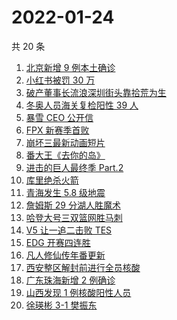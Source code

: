 # 2022-01-24

共 20 条

<!-- BEGIN -->
<!-- 最后更新时间 Mon Jan 24 2022 04:13:27 GMT+0800 (China Standard Time) -->

1. [北京新增 9 例本土确诊](https://www.zhihu.com/search?q=北京疫情)
1. [小红书被罚 30 万](https://www.zhihu.com/search?q=小红书)
1. [破产董事长流浪深圳街头靠拾荒为生](https://www.zhihu.com/search?q=破产董事长拾荒)
1. [冬奥人员海关复检阳性 39 人](https://www.zhihu.com/search?q=冬奥人员复检阳性)
1. [暴雪 CEO 公开信](https://www.zhihu.com/search?q=暴雪)
1. [FPX 新赛季首败](https://www.zhihu.com/search?q=fpx)
1. [崩坏三最新动画短片](https://www.zhihu.com/search?q=崩坏3)
1. [番大王《去你的岛》](https://www.zhihu.com/search?q=去你的岛)
1. [进击的巨人最终季 Part.2](https://www.zhihu.com/search?q=进击的巨人)
1. [库里绝杀火箭](https://www.zhihu.com/search?q=库里)
1. [青海发生 5.8 级地震](https://www.zhihu.com/search?q=青海地震)
1. [詹姆斯 29 分湖人胜魔术](https://www.zhihu.com/search?q=湖人)
1. [哈登大号三双篮网胜马刺](https://www.zhihu.com/search?q=篮网)
1. [V5 让一追二击败 TES](https://www.zhihu.com/search?q=tes)
1. [EDG 开赛四连胜](https://www.zhihu.com/search?q=edg)
1. [凡人修仙传年番更新](https://www.zhihu.com/search?q=凡人修仙传)
1. [西安整区解封前进行全员核酸](https://www.zhihu.com/search?q=西安解封)
1. [广东珠海新增 2 例确诊](https://www.zhihu.com/search?q=广东疫情)
1. [山西发现 1 例核酸阳性人员](https://www.zhihu.com/search?q=山西疫情)
1. [徐瑛彬 3-1 樊振东](https://www.zhihu.com/search?q=樊振东)

<!-- END -->
